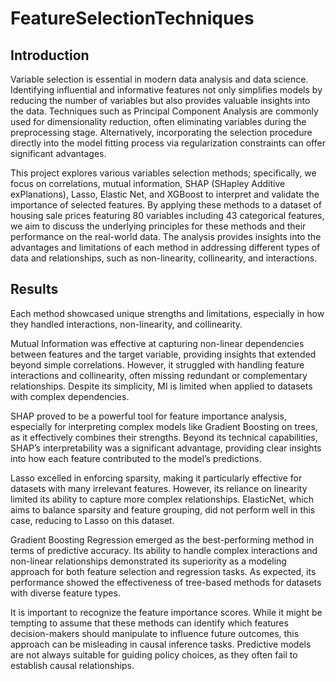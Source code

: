 # FeatureSelectionTechniques

## Introduction

Variable selection is essential in modern data analysis and data science. Identifying influential and informative features not only simplifies models by reducing the number of variables but also provides valuable insights into the data. Techniques such as Principal Component Analysis are commonly used for dimensionality reduction, often eliminating variables during the preprocessing stage. Alternatively, incorporating the selection procedure directly into the model fitting process via regularization constraints can offer significant advantages.

This project explores various variables selection methods; specifically, we focus on correlations, mutual information, SHAP (SHapley Additive exPlanations), Lasso, Elastic Net, and XGBoost to interpret and validate the importance of selected features. By applying these methods to a dataset of housing sale prices featuring 80 variables including 43 categorical features, we aim to discuss the underlying principles for these methods and their performance on the real-world data. The analysis provides insights into the advantages and limitations of each method in addressing different types of data and relationships, such as non-linearity, collinearity, and interactions.

## Results
Each method showcased unique strengths and limitations, especially in how they handled interactions, non-linearity, and collinearity.

Mutual Information was effective at capturing non-linear dependencies between features and the target variable, providing insights that extended beyond simple correlations. However, it struggled with handling feature interactions and collinearity, often missing redundant or complementary relationships. Despite its simplicity, MI is limited when applied to datasets with complex dependencies.

SHAP proved to be a powerful tool for feature importance analysis, especially for interpreting complex models like Gradient Boosting on trees, as it effectively combines their strengths. Beyond its technical capabilities, SHAP’s interpretability was a significant advantage, providing clear insights into how each feature contributed to the model’s predictions.

Lasso excelled in enforcing sparsity, making it particularly effective for datasets with many irrelevant features. However, its reliance on linearity limited its ability to capture more complex relationships. ElasticNet, which aims to balance sparsity and feature grouping, did not perform well in this case, reducing to Lasso on this dataset.

Gradient Boosting Regression emerged as the best-performing method in terms of predictive accuracy. Its ability to handle complex interactions and non-linear relationships demonstrated its superiority as a modeling approach for both feature selection and regression tasks. As expected, its performance showed the effectiveness of tree-based methods for datasets with diverse feature types.

It is important to recognize the feature importance scores. While it might be tempting to assume that these methods can identify which features decision-makers should manipulate to influence future outcomes, this approach can be misleading in causal inference tasks. Predictive models are not always suitable for guiding policy choices, as they often fail to establish causal relationships.



